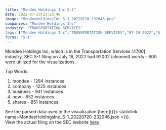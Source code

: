 ```yaml
---
title: "Mondee Holdings Inc S-1"
date: 2022-07-20T23:20:46
image: "MondeeHoldingsInc_S-1_20220720-232046.png"
companies: "Mondee Holdings Inc"
industry: "TRANSPORTATION SERVICES"
tags: ["Mondee Holdings Inc","TRANSPORTATION SERVICES","07-19-2022","S-1"]
forms: "S-1"
---
```

Mondee Holdings Inc, which is in the Transportation Services [4700] industry, SEC S-1 filing on July 19, 2022 had 92002 (cleaned) words - 600 were utilized for the visualizations.

Top Words:
1. mondee - 1284 instances
2. company - 1225 instances
3. business - 941 instances
4. new - 852 instances
5. shares - 851 instances


See the parsed data used in the visualization [here]({{< staticlink name=MondeeHoldingsInc_S-1_20220720-232046.json >}}).  
View the actual filing on the SEC website [here](https://www.sec.gov/Archives/edgar/data/1828852/0001104659-22-080887.txt)